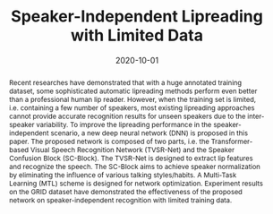 ---
# 论文完整标题
title: 'Speaker-Independent Lipreading with Limited Data'

# 论文作者，此处仅需填写本实验室成员（包括王老师）即可，使用中文姓名
authors:
  - 杨晨照
  - 张兴璇
  - 王士林

# 论文发表时间，年-月-日，大致即可
date: '2020-10-01'

# 论文类型， 可选：conference, journal
publication_types: ['conference']

# 会议/期刊名称及缩写
publication: In *Proceedings of IEEE International Conference on Image Processing 2020*
publication_short: In *ICIP 2020*

# 论文摘要，不要有换行
abstract: Recent researches have demonstrated that with a huge annotated training dataset, some sophisticated automatic lipreading methods perform even better than a professional human lip reader. However, when the training set is limited, i.e. containing a few number of speakers, most existing lipreading approaches cannot provide accurate recognition results for unseen speakers due to the inter-speaker variability. To improve the lipreading performance in the speaker-independent scenario, a new deep neural network (DNN) is proposed in this paper. The proposed network is composed of two parts, i.e. the Transformer-based Visual Speech Recognition Network (TVSR-Net) and the Speaker Confusion Block (SC-Block). The TVSR-Net is designed to extract lip features and recognize the speech. The SC-Block aims to achieve speaker normalization by eliminating the influence of various talking styles/habits. A Multi-Task Learning (MTL) scheme is designed for network optimization. Experiment results on the GRID dataset have demonstrated the effectiveness of the proposed network on speaker-independent recognition with limited training data.

# 后续内容无需修改
url_pdf: ''
---
